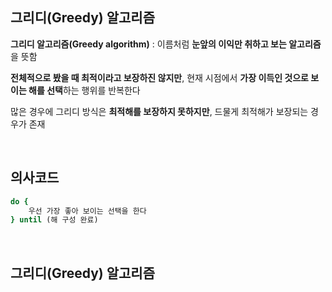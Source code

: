 ## 그리디(Greedy) 알고리즘 

**그리디 알고리즘(Greedy algorithm)** : 이름처럼 **눈앞의 이익만 취하고 보는 알고리즘**을 뜻함

**전체적으로 봤을 때 최적이라고 보장하진 않지만**, 현재 시점에서 **가장 이득인 것으로 보이는 해를 선택**하는 행위를 반복한다

많은 경우에 그리디 방식은 **최적해를 보장하지 못하지만**, 드물게 최적해가 보장되는 경우가 존재

<br/>

## 의사코드 

```ruby
do {
    우선 가장 좋아 보이는 선택을 한다
} until (해 구성 완료)
```

<br/>

## 그리디(Greedy) 알고리즘 
































































































